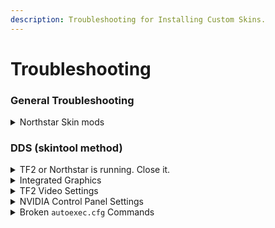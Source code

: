 ```yaml
---
description: Troubleshooting for Installing Custom Skins.
---
```


# Troubleshooting

### General Troubleshooting

<details>

<summary>Northstar Skin mods</summary>

If the skin is reactive, animated or does something special outside of just basic textures, it's probably installed as a Northstar mod. Check the skin to see if it says to be installed as a mod.

This includes the custom models such as the Cat ears. They are installed as Northstar mods.

You don't need the skin tool for these Northstar mods.

So just disable the mod.

</details>

### DDS (skintool method)

<details>

<summary>TF2 or  Northstar is running. Close it.</summary>

Pretty simple. We cannot overwrite data in the starpak if it's busy being used by the game.&#x20;

Close out of the game.

</details>

<details>

<summary>Integrated Graphics</summary>

You just can't use custom skins, as it requires Texture Streaming.

This is likely because you are using a laptop, but not all laptops are the same. Some laptops will have dedicated GPU's which allow for Texture Streaming.

</details>

<details>

<summary>TF2 Video Settings</summary>

* Open Titanfall 2.
* Navigate to Video settings.
* Check that your 'Texture Filtering' is set to at least 'Anisotropic 8x' (preferably 'Anisotropic 16X').
* Check that your 'Texture Streaming Budget' is sufficient.

</details>

<details>

<summary>NVIDIA Control Panel Settings</summary>

\*If you have a Nvidia graphics card.\*

* Open 'NVIDIA Control Panel'
* Navigate to 3D Settings**>>**Adjust settings with preview&#x20;
* Drag the Performance - Quality slider to 'Quality'.

</details>

<details>

<summary>Broken <code>autoexec.cfg</code> Commands </summary>

Some `autoexec.cfg` commands can break or increase chance of breaking custom DDS skins.

This is pretty rare. I've only heard of this issue happening 4 times.&#x20;

To fix.&#x20;

* Just save your current `autoexec.cfg`
* Create a new blank `autoexec.cfg`&#x20;
* Run the game.
* Close the game.
* Edit `autoexec.cfg` to copy and paste your previous commands.&#x20;

IF THIS DOESN'T WORK. Please share your commands to me for testing but we can get this to work.&#x20;

* Just, copy and paste the commands you want or understand what they do.&#x20;

Minimize the chance of corruption. If not. Just paste the necessities.&#x20;

IF DOESN'T WORK AGAIN.

* Just use a blank `autoexec.cfg` file.&#x20;

If your skins still do not work. Your `autoexec.cfg` is not the issue.

</details>
